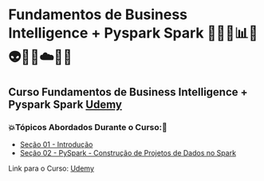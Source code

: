 # Fundamentos de Business Intelligence + Pyspark Spark 👩🏻‍💻📊🤯👽🤖🐍☁️🎲🚀
## Curso Fundamentos de Business Intelligence + Pyspark Spark [Udemy](https://www.udemy.com/course/fundamentos-de-business-intelligence-pyspark-spark/)
### 💥Tópicos Abordados Durante o Curso:🚀
- [Seção 01 - Introdução](https://github.com/romulovieira777/Fundamentos_de_Business_Intelligence_Pyspark_Spark/tree/main/Secao_01_Introducao)
- [Seção 02 - PySpark - Construção de Projetos de Dados no Spark]()

Link para o Curso: [Udemy](https://www.udemy.com/course/fundamentos-de-business-intelligence-pyspark-spark/)
